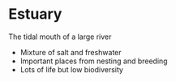 # Estuary

The tidal mouth of a large river
- Mixture of salt and freshwater
- Important places from nesting and breeding
- Lots of life but low biodiversity

